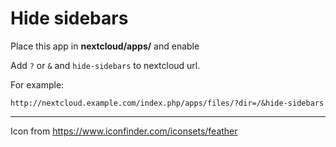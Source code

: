 # Hide sidebars

Place this app in **nextcloud/apps/** and enable

Add `?` or `&` and `hide-sidebars` to nextcloud url.

For example:
```
http://nextcloud.example.com/index.php/apps/files/?dir=/&hide-sidebars
```

---

Icon from https://www.iconfinder.com/iconsets/feather
